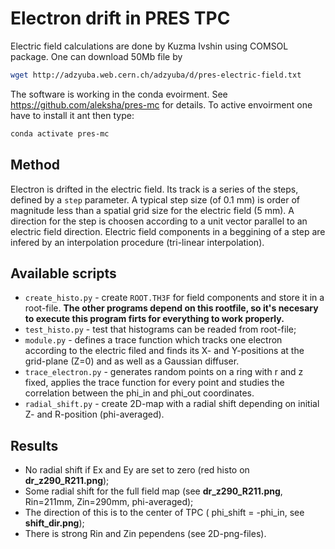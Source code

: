 # Electron drift in PRES TPC

Electric field calculations are done by Kuzma Ivshin using COMSOL package.
One can download 50Mb file by
```bash
wget http://adzyuba.web.cern.ch/adzyuba/d/pres-electric-field.txt
```

The software is working in the conda evoirment. 
See https://github.com/aleksha/pres-mc for details.
To active envoirment one have to install it ant then type:
```bash
conda activate pres-mc
```
## Method

Electron is drifted in the electric field. Its track is a series of the steps, defined by a `step` parameter. A typical step size (of 0.1 mm) is order of magnitude less than a spatial grid size for the electric field (5 mm). A direction for the step is choosen according to a unit vector parallel to an electric field direction. Electric field components in a beggining of a step are infered by an interpolation procedure (tri-linear interpolation).

## Available scripts

 * `create_histo.py` - create `ROOT.TH3F` for field components and store it in a root-file. **The other programs depend on this rootfile, so it's necesary to execute this program firts for everything to work properly.**
 * `test_histo.py` - test that histograms can be readed from root-file;
 *  `module.py` - defines a trace function which tracks one electron according to the electric filed and finds its X- and Y-positions at the grid-plane (Z=0) and as well as a Gaussian diffuser.
 * `trace_electron.py` - generates random points on a ring with r and z fixed, applies the trace function for every point and studies the correlation between the phi_in and phi_out coordinates.
 * `radial_shift.py` - create 2D-map with a radial shift depending on initial Z- and R-position (phi-averaged).
 

## Results

 * No radial shift if Ex and Ey are set to zero (red histo on **dr_z290_R211.png**);
 * Some radial shift for the full field map (see **dr_z290_R211.png**, Rin=211mm, Zin=290mm, phi-averaged);
 * The direction of this is to the center of TPC ( phi_shift = -phi_in, see **shift_dir.png**);
 * There is strong Rin and Zin pependens (see 2D-png-files).
 


